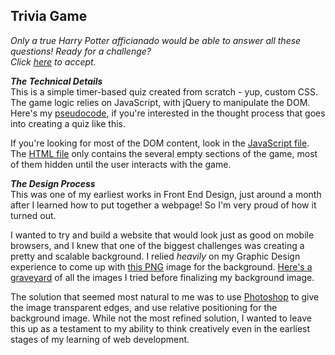 ## Trivia Game
_Only a true Harry Potter afficianado would be able to answer all these questions! Ready for a challenge?  
Click [here](https://pathak-neha.github.io/TriviaGame/ "Challenge Accepted!") to accept._

**_The Technical Details_**  
This is a simple timer-based quiz created from scratch - yup, custom CSS. The game logic relies on JavaScript, with jQuery to manipulate the DOM. Here's my [pseudocode](https://github.com/pathak-neha/TriviaGame/blob/master/pseudocode.txt "View Pseudocode"), if you're interested in the thought process that goes into creating a quiz like this.

If you're looking for most of the DOM content, look in the [JavaScript file](https://github.com/pathak-neha/TriviaGame/blob/master/assets/javascript/game.js "Go to JS"). The [HTML file](https://github.com/pathak-neha/TriviaGame/blob/master/index.html "Go to HTML") only contains the several empty sections of the game, most of them hidden until the user interacts with the game.

**_The Design Process_**  
This was one of my earliest works in Front End Design, just around a month after I learned how to put together a webpage! So I'm very proud of how it turned out.

I wanted to try and build a website that would look just as good on mobile browsers, and I knew that one of the biggest challenges was creating a pretty and scalable background. I relied _heavily_ on my Graphic Design experience to come up with [this PNG](https://github.com/pathak-neha/TriviaGame/blob/master/assets/images/castle-2.png "Final Background") image for the background. [Here's a graveyard](https://github.com/pathak-neha/TriviaGame/tree/master/assets/images "Alt Images") of all the images I tried before finalizing my background image.

The solution that seemed most natural to me was to use [Photoshop](https://github.com/pathak-neha/TriviaGame/blob/master/assets/images/castle-2.psd "View PSD") to give the image transparent edges, and use relative positioning for the background image. While not the most refined solution, I wanted to leave this up as a testament to my ability to think creatively even in the earliest stages of my learning of web development.
